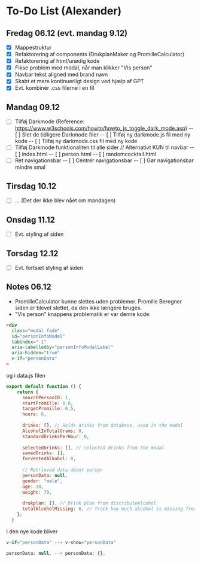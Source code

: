 # To-Do List (Alexander)

## Fredag 06.12 (evt. mandag 9.12)
- [X] Mappestruktur
- [X] Refaktorering af components (DrukplanMaker og PromilleCalculator)
- [X] Refaktorering af html/unødig kode
- [X] Fikse problem med modal, når man klikker "Vis person"
- [X] Navbar tekst aligned med brand navn
- [X] Skabt et mere kontinuerligt design ved hjælp af GPT
- [X] Evt. kombinér .css filerne i en fil

## Mandag 09.12
- [ ] Tilføj Darkmode (Reference: https://www.w3schools.com/howto/howto_js_toggle_dark_mode.asp)
    -- [ ] Slet de tidligere Darkmode filer
    -- [ ] Tilføj ny darkmode.js fil med ny kode
    -- [ ] Tilføj ny darkmode.css fil med ny kode
- [ ] Tilføj Darkmode funktionaliten til alle sider // Alternativt KUN til navbar
    -- [ ] index.html
    -- [ ] person.html
    -- [ ] randomcocktail.html
- [ ] Ret navigationsbar
    -- [ ] Centrér navigationsbar
    -- [ ] Gør navigationsbar mindre smal

## Tirsdag 10.12
- [ ] ... (Det der ikke blev nået om mandagen)

## Onsdag 11.12
- [ ] Evt. styling af siden

## Torsdag 12.12
- [ ] Evt. fortsæt styling af siden

## Notes 06.12
- PromilleCalculator kunne slettes uden problemer. Promille Beregner siden er blevet slettet, da den ikke længere bruges.
- "Vis person" knappens problematik er var denne kode:
```html
<div
  class="modal fade"
  id="personInfoModal"
  tabindex="-1"
  aria-labelledby="personInfoModalLabel"
  aria-hidden="true"
  v-if="personData"
>
```
og i data.js filen
```javascript
export default function () {
    return {
      searchPersonID: 1,
      startPromille: 0.0,
      targetPromille: 0.5,
      hours: 6,
    
      drinks: [], // Holds drinks from database, used in the modal
      AlcoholInTotalGrams: 0,
      standardDrinksPerHour: 0, 
    
      selectedDrinks: [], // selected drinks from the modal
      savedDrinks: [], 
      forventedAlkohol: 0,
    
      // Retrieved data about person
      personData: null,
      gender: "male",
      age: 18,
      weight: 70,
    
      drukplan: [], // Drink plan from distributeAlcohol
      totalAlcoholMissing: 0, // Track how much alcohol is missing from the plan
    };
  }  
```

I den nye kode bliver
```js
v-if="personData" --> v-show="personData"
```
```js
personData: null, --> personData: {},
```
